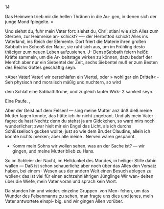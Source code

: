 14

Das Heimweh trieb mir die hellen Thränen in die Au-
gen, in denen sich der junge Mond fpiegelte. «

Und siehst du, fuhr mein Vater fort: siehst du, Chri;
stian! wie sich Alles zum Sterben, zur Heimreise an-
schickt? —- der Herbsttod schickt Alles ins Vaterland, ins
Reich der Elemente. Dort friert die Materie ihren großen
Sabbath im Schooß der Natur, sie ruht sich aus, um im
Frühling desto thäciger zum neuen Leben aufzusiehen.
J- DenspSabbath feiern heißt: Kräfte sammeln, um die Ar-
beitstage wirken zu können, dazu bedarf der Menfch aber nur
ein Siebentel der Zeit, sechs Siebentel muß er zum Besten
des Reichs Gottes geschäftig seyn.

»Aber Vater! Vater! wir oerschlafen ein Viertel, oder
» wohl gar ein Drittelt« -
Seh physisch nnd moralisch mäßig und nuchtern, so wird

dein Schlaf eine Sabbathßruhe, und zugleich lauter Wirk- 2
samkeit seyn.

Eine Paufe. ,

Aber der Geist auf dem Felsen! — sing meine Mutter
anz dnß dieß meine Mutter fagen konnte, das hätte ich
ihr nicht zngetrant. Und als mein Vater fagre: du hast
Nechtz denn du stehst ja am Gldckchen, so ward mirs noch
wunderlicher; zwar hielt mir ein Engel das Licht, als ich
durchs Schlüsselloch gucken wollte, just so wie dem Bruder
Claudins, allein ich konnte nichts merken; aber alle meine .
Nerven waren gespannt.
- Komm mein Sohns wir wollen sehen, was an der Sache
ist? — wir gingen, und meine Mutter blieb zu Hans.

So im Schleier der Nacht, im Helldunkel des Mondes,
in heiliger Stille dahin wallen — Daß ist schon schauerlichz
aber noch über das Alles den Vorsatz haben, bei einem
· Wesen aus der andern Welt einen Besuch ablegen zu wollen«
das ist viel für einen achtzehniährigen Jünglinge Wir wan-
delten über die Wiefe, mein Vater voran und sprach kein Wort.

Da standen hin und wieder. einzelne Gruppen .von Men-
fchen, um das Wunder des Felsenmanns zu sehen, man
fragte uns dies und jenes, mein Vater antwortete einspi-
big, und wir gingen Allen vorüber.


